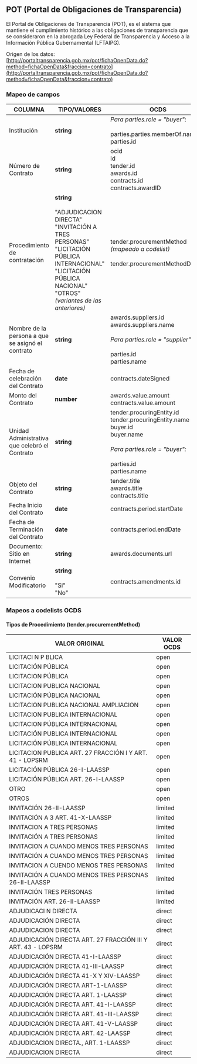 ## POT (Portal de Obligaciones de Transparencia)

El Portal de Obligaciones de Transparencia (POT), es el sistema que mantiene el cumplimiento histórico a las obligaciones de transparencia que se consideraron en la abrogada Ley Federal de Transparencia y Acceso a la Información Pública Gubernamental (LFTAIPG).

Origen de los datos: [http://portaltransparencia.gob.mx/pot/fichaOpenData.do?method=fichaOpenData&fraccion=contrato](http://portaltransparencia.gob.mx/pot/fichaOpenData.do?method=fichaOpenData&fraccion=contrato)

### Mapeo de campos

|COLUMNA|TIPO/VALORES|OCDS|
|-------|------------|----|
|Institución|**string**|*Para parties.role = "buyer"*:<br><br>parties.parties.memberOf.name<br>parties.id|
|Número de Contrato|**string**|ocid<br>id<br>tender.id<br>awards.id<br>contracts.id<br>contracts.awardID|
|Procedimiento de contratación|**string**<br><br>"ADJUDICACION DIRECTA"<br>"INVITACIÓN A TRES PERSONAS"<br>"LICITACIÓN PÚBLICA INTERNACIONAL"<br>"LICITACIÓN PÚBLICA NACIONAL"<br>"OTROS"<br>*(variantes de las anteriores)*|tender.procurementMethod *(mapeado a codelist)*<br><br>tender.procurementMethodDetails|
|Nombre de la persona a que se asignó el contrato|**string**|awards.suppliers.id<br>awards.suppliers.name<br><br>*Para parties.role = "supplier":*<br><br>parties.id<br>parties.name|
|Fecha de celebración del Contrato|**date**|contracts.dateSigned|
|Monto del Contrato|**number**|awards.value.amount<br>contracts.value.amount|
|Unidad Administrativa que celebró el Contrato|**string**|tender.procuringEntity.id<br>tender.procuringEntity.name<br>buyer.id<br>buyer.name<br><br>*Para parties.role = "buyer":*<br><br>parties.id<br>parties.name|
|Objeto del Contrato|**string**|tender.title<br>awards.title<br>contracts.title|
|Fecha Inicio del Contrato|**date**|contracts.period.startDate|
|Fecha de Terminación del Contrato|**date**|contracts.period.endDate|
|Documento: Sitio en Internet|**string**|awards.documents.url|
|Convenio Modificatorio|**string**<br><br>"Si"<br>"No"|contracts.amendments.id|

### Mapeos a codelists OCDS

#### Tipos de Procedimiento (tender.procurementMethod)

|VALOR ORIGINAL|VALOR OCDS|
|--------------|----------|
|LICITACI N P BLICA|open|
|LICITACIÓN PÚBLICA|open|
|LICITACION PÚBLICA|open|
|LICITACION PUBLICA NACIONAL|open|
|LICITACIÓN PÚBLICA NACIONAL|open|
|LICITACION PUBLICA NACIONAL AMPLIACION|open|
|LICITACION PUBLICA INTERNACIONAL|open|
|LICITACION PÚBLICA INTERNACIONAL|open|
|LICITACIÓN PUBLICA INTERNACIONAL|open|
|LICITACIÓN PÚBLICA INTERNACIONAL|open|
|LICITACION PUBLICA  ART. 27  FRACCIÓN I Y ART. 41 - LOPSRM|open|
|LICITACIÓN PÚBLICA 26-I-LAASSP|open|
|LICITACIÓN PÚBLICA ART. 26-I-LAASSP|open|
|OTRO|open|
|OTROS|open|
|INVITACIÓN 26-II-LAASSP|limited|
|INVITACIÓN A 3 ART. 41-X-LAASSP|limited|
|INVITACION A TRES PERSONAS|limited|
|INVITACIÓN A TRES PERSONAS|limited|
|INVITACION A CUANDO MENOS TRES PERSONAS|limited|
|INVITACIÓN A CUANDO MENOS TRES PERSONAS|limited|
|INVITACION A CUENDO MENOS TRES PERSONAS|limited|
|INVITACIÓN A CUANDO MENOS TRES PERSONAS 26-II-LAASSP|limited|
|INVITACIÓN TRES PERSONAS|limited|
|INVITACIÓN ART. 26-II-LAASSP|limited|
|ADJUDICACI N DIRECTA|direct|
|ADJUDICACIÓN DIRECTA|direct|
|ADJUDICACION DIRECTA|direct|
|ADJUDICACIÓN DIRECTA  ART. 27  FRACCIÓN III Y ART. 43 - LOPSRM|direct|
|ADJUDICACIÓN DIRECTA 41-I-LAASSP|direct|
|ADJUDICACIÓN DIRECTA 41-III-LAASSP|direct|
|ADJUDICACIÓN DIRECTA 41-X Y XIV-LAASSP|direct|
|ADJUDICACIÓN DIRECTA ART-1-LAASSP|direct|
|ADJUDICACIÓN DIRECTA ART. 1-LAASSP|direct|
|ADJUDICACIÓN DIRECTA ART. 41-I-LAASSP|direct|
|ADJUDICACIÓN DIRECTA ART. 41-III-LAASSP|direct|
|ADJUDICACIÓN DIRECTA ART. 41-V-LAASSP|direct|
|ADJUDICACIÓN DIRECTA ART. 42-LAASSP|direct|
|ADJUDICACION DIRECTA., ART. 1-LAASSP|direct|
|ADJUDICACION DIRECTA|direct|

